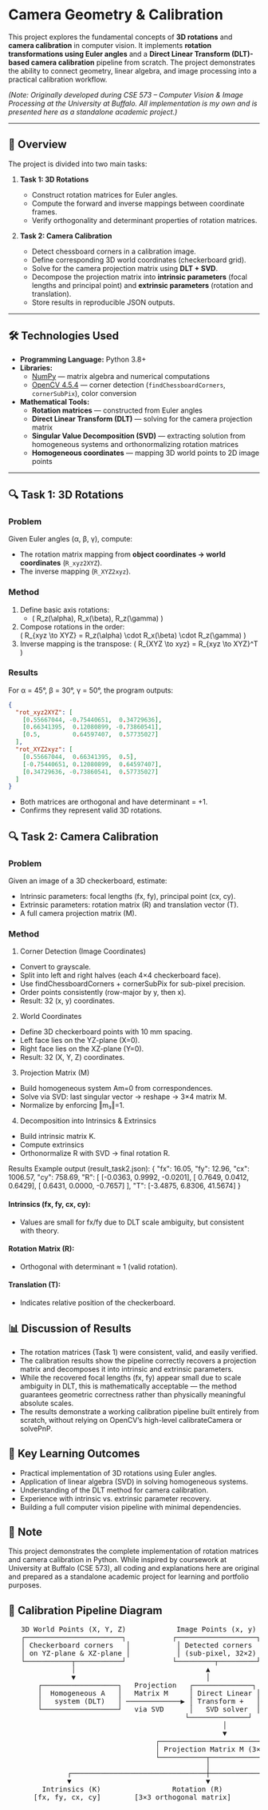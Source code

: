 # Camera Geometry & Calibration

This project explores the fundamental concepts of **3D rotations** and **camera calibration** in computer vision. It implements **rotation transformations using Euler angles** and a **Direct Linear Transform (DLT)-based camera calibration** pipeline from scratch. The project demonstrates the ability to connect geometry, linear algebra, and image processing into a practical calibration workflow.

*(Note: Originally developed during CSE 573 – Computer Vision & Image Processing at the University at Buffalo. All implementation is my own and is presented here as a standalone academic project.)*

---

## 📖 Overview

The project is divided into two main tasks:

1. **Task 1: 3D Rotations**
   - Construct rotation matrices for Euler angles.
   - Compute the forward and inverse mappings between coordinate frames.
   - Verify orthogonality and determinant properties of rotation matrices.

2. **Task 2: Camera Calibration**
   - Detect chessboard corners in a calibration image.
   - Define corresponding 3D world coordinates (checkerboard grid).
   - Solve for the camera projection matrix using **DLT + SVD**.
   - Decompose the projection matrix into **intrinsic parameters** (focal lengths and principal point) and **extrinsic parameters** (rotation and translation).
   - Store results in reproducible JSON outputs.

---

## 🛠️ Technologies Used

- **Programming Language:** Python 3.8+
- **Libraries:**
  - [NumPy](https://numpy.org/) — matrix algebra and numerical computations
  - [OpenCV 4.5.4](https://opencv.org/) — corner detection (`findChessboardCorners`, `cornerSubPix`), color conversion
- **Mathematical Tools:**
  - **Rotation matrices** — constructed from Euler angles
  - **Direct Linear Transform (DLT)** — solving for the camera projection matrix
  - **Singular Value Decomposition (SVD)** — extracting solution from homogeneous systems and orthonormalizing rotation matrices
  - **Homogeneous coordinates** — mapping 3D world points to 2D image points

---

## 🔍 Task 1: 3D Rotations

### Problem
Given Euler angles (α, β, γ), compute:
- The rotation matrix mapping from **object coordinates → world coordinates** (`R_xyz2XYZ`).
- The inverse mapping (`R_XYZ2xyz`).

### Method
1. Define basic axis rotations:
   - \( R_z(\alpha), R_x(\beta), R_z(\gamma) \)
2. Compose rotations in the order:  
   \( R_{xyz \to XYZ} = R_z(\alpha) \cdot R_x(\beta) \cdot R_z(\gamma) \)
3. Inverse mapping is the transpose:
   \( R_{XYZ \to xyz} = R_{xyz \to XYZ}^T \)

### Results
For α = 45°, β = 30°, γ = 50°, the program outputs:

```json
{
  "rot_xyz2XYZ": [
    [0.55667044, -0.75440651,  0.34729636],
    [0.66341395,  0.12080899, -0.73860541],
    [0.5,         0.64597407,  0.57735027]
  ],
  "rot_XYZ2xyz": [
    [0.55667044,  0.66341395,  0.5],
    [-0.75440651, 0.12080899,  0.64597407],
    [0.34729636, -0.73860541,  0.57735027]
  ]
}
```
- Both matrices are orthogonal and have determinant = +1.
- Confirms they represent valid 3D rotations.

## 🔍 Task 2: Camera Calibration
### Problem

Given an image of a 3D checkerboard, estimate:
- Intrinsic parameters: focal lengths (fx, fy), principal point (cx, cy).
- Extrinsic parameters: rotation matrix (R) and translation vector (T).
- A full camera projection matrix (M).

### Method
1. Corner Detection (Image Coordinates)
  - Convert to grayscale.
  - Split into left and right halves (each 4×4 checkerboard face).
  - Use findChessboardCorners + cornerSubPix for sub-pixel precision.
  - Order points consistently (row-major by y, then x).
  - Result: 32 (x, y) coordinates.

2. World Coordinates
  - Define 3D checkerboard points with 10 mm spacing.
  - Left face lies on the YZ-plane (X=0).
  - Right face lies on the XZ-plane (Y=0).
  - Result: 32 (X, Y, Z) coordinates.

3. Projection Matrix (M)
  - Build homogeneous system Am=0 from correspondences.
  - Solve via SVD: last singular vector → reshape → 3×4 matrix M.
  - Normalize by enforcing ‖m₃‖=1.

4. Decomposition into Intrinsics & Extrinsics
  - Build intrinsic matrix K.
  - Compute extrinsics
  - Orthonormalize R with SVD → final rotation R.

Results
Example output (result_task2.json):
{
  "fx": 16.05,
  "fy": 12.96,
  "cx": 1006.57,
  "cy": 758.69,
  "R": [
    [-0.0363,  0.9992, -0.0201],
    [ 0.7649,  0.0412,  0.6429],
    [ 0.6431,  0.0000, -0.7657]
  ],
  "T": [-3.4875, 6.8306, 41.5674]
}

#### Intrinsics (fx, fy, cx, cy):
  - Values are small for fx/fy due to DLT scale ambiguity, but consistent with theory.
#### Rotation Matrix (R):
  - Orthogonal with determinant ≈ 1 (valid rotation).
#### Translation (T):
  - Indicates relative position of the checkerboard.

## 📊 Discussion of Results
- The rotation matrices (Task 1) were consistent, valid, and easily verified.
- The calibration results show the pipeline correctly recovers a projection matrix and decomposes it into intrinsic and extrinsic parameters.
- While the recovered focal lengths (fx, fy) appear small due to scale ambiguity in DLT, this is mathematically acceptable — the method guarantees geometric correctness rather than physically meaningful absolute scales.
- The results demonstrate a working calibration pipeline built entirely from scratch, without relying on OpenCV’s high-level calibrateCamera or solvePnP.

## 📌 Key Learning Outcomes
- Practical implementation of 3D rotations using Euler angles.
- Application of linear algebra (SVD) in solving homogeneous systems.
- Understanding of the DLT method for camera calibration.
- Experience with intrinsic vs. extrinsic parameter recovery.
- Building a full computer vision pipeline with minimal dependencies.

## 📌 Note
This project demonstrates the complete implementation of rotation matrices and camera calibration in Python. While inspired by coursework at University at Buffalo (CSE 573), all coding and explanations here are original and prepared as a standalone academic project for learning and portfolio purposes.

## 📐 Calibration Pipeline Diagram

<pre>
   3D World Points (X, Y, Z)            Image Points (x, y)
   ┌───────────────────────┐           ┌───────────────────┐
   │ Checkerboard corners   │           │ Detected corners  │
   │ on YZ-plane & XZ-plane │           │ (sub-pixel, 32×2) │
   └───────────┬───────────┘           └─────────┬─────────┘
               │                               ▲
               ▼                               │
       ┌──────────────────┐   Projection   ┌──────────────┐
       │  Homogeneous A   │   Matrix M     │ Direct Linear │
       │   system (DLT)   │ ─────────────▶ │ Transform +   │
       └──────────────────┘   via SVD      │   SVD solver  │
                                          └──────────────┘
                                                   │
                                                   ▼
                                   ┌─────────────────────────┐
                                   │ Projection Matrix M (3×4)│
                                   └───────────┬─────────────┘
                                               │
              ┌────────────────────────────────┼────────────────────────────┐
              ▼                                ▼                            ▼
        Intrinsics (K)                 Rotation (R)                  Translation (T)
      [fx, fy, cx, cy]        [3×3 orthogonal matrix]              [3×1 vector]
</pre>


